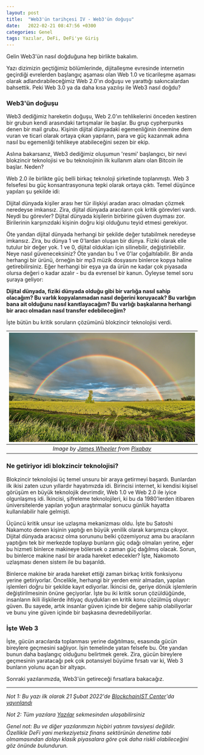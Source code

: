 ```yaml
---
layout: post
title:  "Web3'ün tarihçesi IV - Web3'ün doğuşu"
date:   2022-02-21 08:47:56 +0300
categories: Genel
tags: Yazılar, DeFi, DeFi'ye Giriş
---
```


Gelin Web3'ün nasıl doğduğuna hep birlikte bakalım. 

Yazı dizimizin geçtiğimiz bölümlerinde, dijitalleşme evresinde internetin geçirdiği evrelerden başlangıç aşaması olan Web 1.0 ve ticarileşme aşaması olarak adlandırabileceğimiz Web 2.0'ın doğuşu ve yarattığı sakıncalardan bahsettik. Peki Web 3.0 ya da daha kısa yazılışı ile Web3 nasıl doğdu?

### Web3'ün doğuşu
Web3 dediğimiz hareketin doğuşu, Web 2.0'ın tehlikelerini önceden kestiren bir grubun kendi arasındaki tartışmalar ile başlar. Bu grup cypherpunks denen bir mail grubu. Kişinin dijital dünyadaki egemenliğinin önemine dem vuran ve ticari olarak ortaya çıkan yapıların, para ve güç kazanmak adına nasıl bu egemenliği tehlikeye atabileceğini sezen bir ekip. 

Aslına bakarsanız, Web3 dediğimiz oluşumun 'resmi' başlangıcı, bir nevi blokzincir teknolojisi ve bu teknolojinin ilk kullanım alanı olan Bitcoin ile başlar. Neden? 

Web 2.0 ile birlikte güç belli birkaç teknoloji şirketinde toplanmıştı. Web 3 felsefesi bu güç konsantrasyonuna tepki olarak ortaya çıktı. Temel düşünce yapıları şu şekilde idi:

Dijital dünyada kişiler arası her tür ilişkiyi aradan aracı olmadan çözmek neredeyse imkansız. Zira, dijital dünyada aracıların çok kritik görevleri vardı. Neydi bu görevler? Dijital dünyada kişilerin birbirine güven duyması zor. Birilerinin karşınızdaki kişinin doğru kişi olduğunu teyid etmesi gerekiyor. 

Öte yandan dijital dünyada herhangi bir şekilde değer tutabilmek neredeyse imkansız. Zira, bu dünya 1 ve 0'lardan oluşan bir dünya. Fiziki olarak elle tutulur bir değer yok. 1 ve 0, dijital oldukları için silinebilir, değiştirilebilir. Neye nasıl güveneceksiniz? Öte yandan bu 1 ve 0'lar çoğaltılabilir. Bir anda herhangi bir ürünü, örneğin bir mp3 müzik dosyasını binlerce kopya haline getirebilirsiniz. Eğer herhangi bir eşya ya da ürün ne kadar çok piyasada olursa değeri o kadar azalır - bu da evrensel bir kanun. Öyleyse temel soru şuraya geliyor: 

**Dijital dünyada, fiziki dünyada olduğu gibi bir varlığa nasıl sahip olacağım? Bu varlık kopyalanmadan nasıl değerini koruyacak? Bu varlığın bana ait olduğunu nasıl kanıtlayacağım? Bu varlığı başkalarına herhangi bir aracı olmadan nasıl transfer edebileceğim?**

İşte bütün bu kritik soruların çözümünü blokzincir teknolojisi verdi. 

| ![cage](/assets/british-columbia-3785254_800.jpg)|
|:--:| 
| *Image by [James Wheeler](https://pixabay.com/users/jameswheeler-5314099/) from [Pixabay](https://pixabay.com/)*|

### Ne getiriyor idi blokzincir teknolojisi?
Blokzincir teknolojisi üç temel unsuru bir araya getirmeyi başardı. Bunlardan ilk ikisi zaten uzun yıllardır hayatımızda idi. Birincisi internet, ki kendisi kişisel görüşüm en büyük teknolojik devrimdir, Web 1.0 ve Web 2.0 ile iyice olgunlaşmış idi. İkincisi, şifreleme teknolojileri, ki bu da 1980'lerden itibaren üniversitelerde yapılan yoğun araştırmalar sonucu günlük hayatta kullanılabilir hale gelmişti. 

Üçüncü kritik unsur ise uzlaşma mekanizması oldu. İşte bu Satoshi Nakamoto denen kişinin yaptığı en büyük yenilik olarak karşımıza çıkıyor. Dijital dünyada aracısız olma sorununu belki çözemiyoruz ama bu aracıların yaptığını tek bir merkezde toplayıp bunların güç odağı olmaları yerine, eğer bu hizmeti binlerce makineye bölersek o zaman güç dağılmış olacak. Sorun, bu binlerce makine nasıl bir arada hareket edecekler? İşte, Nakomoto uzlaşması denen sistem ile bu başarıldı. 

Binlerce makine bir arada hareket ettiği zaman birkaç kritik fonksiyonu yerine getiriyorlar. Öncelikle, herhangi bir yerden emir almadan, yapılan işlemleri doğru bir şekilde kayıt ediyorlar. İkincisi de, geriye dönük işlemlerin değiştirilmesinin önüne geçiyorlar. İşte bu iki kritik sorun çözüldüğünde, insanların ikili ilişkilerde ihtiyaç duydukları en kritik konu çözülmüş oluyor: güven. Bu sayede, artık insanlar güven içinde bir değere sahip olabiliyorlar ve bunu yine güven içinde bir başkasına devredebiliyorlar. 

### İşte Web 3
İşte, gücün aracılarda toplanması yerine dağıtılması, esasında gücün bireylere geçmesini sağlıyor. İşin temelinde yatan felsefe bu. Öte yandan bunun daha başlangıç olduğunu belirtmek gerek. Zira, gücün bireylere geçmesinin yaratacağı pek çok potansiyel büyüme fırsatı var ki, Web 3 bunların yolunu açan bir altyapı. 

Sonraki yazılarımızda, Web3'ün getireceği fırsatlara bakacağız. 

---

*Not 1: Bu yazı ilk olarak 21 Şubat 2022'de [BlockchainIST Center](https://medium.com/blockchainist-center)'da [yayınlandı]()*

*Not 2: Tüm yazılara [Yazılar](/articles/) sekmesinden ulaşabilirsiniz*

*Genel not: Bu ve diğer yazılarımızın hiçbiri yatırım tavsiyesi değildir. Özellikle DeFi yani merkeziyetsiz finans sektörünün denetime tabi olmamasından dolayı klasik piyasalara göre çok daha riskli olabileceğini göz önünde bulundurun.* 
